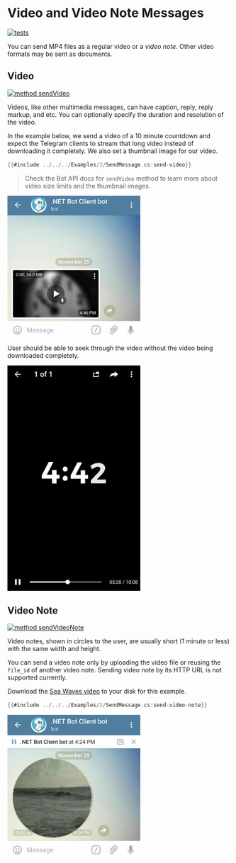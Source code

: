 # Video and Video Note Messages

[![tests](https://img.shields.io/badge/Examples-Video_Messages-green.svg?style=flat-square)](https://github.com/TelegramBots/Telegram.Bot/blob/master/test/Telegram.Bot.Tests.Integ/Sending%20Messages/VideoMessageTests.cs)

You can send MP4 files as a regular video or a _video note_.
Other video formats may be sent as documents.

## Video

[![method sendVideo](https://img.shields.io/badge/Bot_API_method-sendVideo-blue.svg?style=flat-square)](https://core.telegram.org/bots/api#sendvideo)

Videos, like other multimedia messages, can have caption, reply, reply markup, and etc.
You can optionally specify the duration and resolution of the video.

In the example below, we send a video of a 10 minute countdown
and expect the Telegram clients to stream that long video instead of downloading it completely.
We also set a thumbnail image for our video.

```c#
{{#include ../../../Examples/2/SendMessage.cs:send-video}}
```

> Check the Bot API docs for `sendVideo` method to learn more about video size limits and the thumbnail images.

![vide screenshot 1](../docs/shot-video_thumb1.jpg)

User should be able to seek through the video without the video being downloaded completely.

![vide screenshot 2](../docs/shot-video_thumb2.jpg)

## Video Note

[![method sendVideoNote](https://img.shields.io/badge/Bot_API_method-sendVideoNote-blue.svg?style=flat-square)](https://core.telegram.org/bots/api#sendvideonote)

Video notes, shown in circles to the user, are usually short (1 minute or less) with the same width and height.

You can send a video note only by uploading the video file or reusing the `file_id` of another video note.
Sending video note by its HTTP URL is not supported currently.

Download the [Sea Waves video] to your disk for this example.

```c#
{{#include ../../../Examples/2/SendMessage.cs:send-video-note}}
```

![vide note screenshot](../docs/shot-video_note.jpg)

[Sea Waves video]: https://telegrambots.github.io/book/docs/video-waves.mp4
